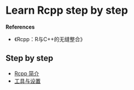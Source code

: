 # Learn Rcpp step by step

**References**

- 《Rcpp：R与C++的无缝整合》

## Step by step

- [Rcpp 简介](01-rcpp-intro)
- [工具与设置](02-tool-and-setting)